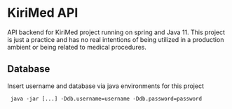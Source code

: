 # KiriMed API

API backend for KiriMed project running on spring and Java 11. This project is just a practice and has no real intentions of being utilized in a production ambient or being related to medical procedures.

## Database 
Insert username and database via java environments for this project

` java -jar [...] -Ddb.username=username -Ddb.password=password`